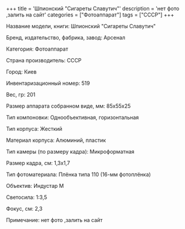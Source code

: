+++
title = 'Шпионский "Сигареты Славутич"'
description = 'нет фото ,залить на сайт'
categories = ["Фотоаппарат"]
tags = ["СССР"]
+++

Название модели, книги: Шпионский "Сигареты Славутич"

Бренд, издательство, фабрика, завод: Арсенал

Категория: Фотоаппарат

Страна производитель: СССР

Город: Киев

Инвентаризационный номер: 519

Вес, гр: 201

Размер аппарата  собранном виде, мм: 85х55х25

Тип компоновки: Однообъективная, горизонтальная

Тип корпуса: Жесткий

Материал корпуса: Алюминий, пластик

Тип камеры (по размеру кадра): Микроформатная

Размер кадра, см: 1,3х1,7

Тип фотоматериала: Плёнка типа 110 (16-мм фотоплёнка)

Объектив: Индустар М

Светосила: 1:3,5

Фокус, см: 2,3

Примечание: нет фото ,залить на сайт

